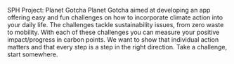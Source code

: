 SPH Project: Planet Gotcha
Planet Gotcha aimed at developing an app offering easy and fun challenges on how to incorporate climate action into your daily life. The challenges tackle sustainability issues, from zero waste to mobility. With each of these challenges you can measure your positive impact/progress in carbon points. We want to show that individual action matters and that every step is a step in the right direction. Take a challenge, start somewhere.

<figure><img alt="" src="https://sph.ethz.ch/uploads/images/Mockup.png"/></figure>

  
